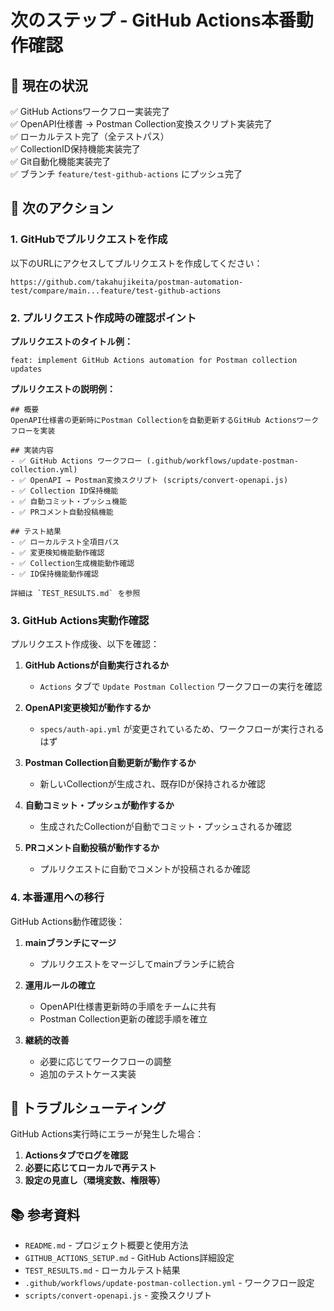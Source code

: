 # 次のステップ - GitHub Actions本番動作確認

## 🎯 現在の状況
✅ GitHub Actionsワークフロー実装完了  
✅ OpenAPI仕様書 → Postman Collection変換スクリプト実装完了  
✅ ローカルテスト完了（全テストパス）  
✅ CollectionID保持機能実装完了  
✅ Git自動化機能実装完了  
✅ ブランチ `feature/test-github-actions` にプッシュ完了  

## 🚀 次のアクション

### 1. GitHubでプルリクエストを作成
以下のURLにアクセスしてプルリクエストを作成してください：

```
https://github.com/takahujikeita/postman-automation-test/compare/main...feature/test-github-actions
```

### 2. プルリクエスト作成時の確認ポイント

**プルリクエストのタイトル例：**
```
feat: implement GitHub Actions automation for Postman collection updates
```

**プルリクエストの説明例：**
```
## 概要
OpenAPI仕様書の更新時にPostman Collectionを自動更新するGitHub Actionsワークフローを実装

## 実装内容
- ✅ GitHub Actions ワークフロー (.github/workflows/update-postman-collection.yml)
- ✅ OpenAPI → Postman変換スクリプト (scripts/convert-openapi.js)
- ✅ Collection ID保持機能
- ✅ 自動コミット・プッシュ機能
- ✅ PRコメント自動投稿機能

## テスト結果
- ✅ ローカルテスト全項目パス
- ✅ 変更検知機能動作確認
- ✅ Collection生成機能動作確認
- ✅ ID保持機能動作確認

詳細は `TEST_RESULTS.md` を参照
```

### 3. GitHub Actions実動作確認

プルリクエスト作成後、以下を確認：

1. **GitHub Actionsが自動実行されるか**
   - `Actions` タブで `Update Postman Collection` ワークフローの実行を確認

2. **OpenAPI変更検知が動作するか**
   - `specs/auth-api.yml` が変更されているため、ワークフローが実行されるはず

3. **Postman Collection自動更新が動作するか**
   - 新しいCollectionが生成され、既存IDが保持されるか確認

4. **自動コミット・プッシュが動作するか**
   - 生成されたCollectionが自動でコミット・プッシュされるか確認

5. **PRコメント自動投稿が動作するか**
   - プルリクエストに自動でコメントが投稿されるか確認

### 4. 本番運用への移行

GitHub Actions動作確認後：

1. **mainブランチにマージ**
   - プルリクエストをマージしてmainブランチに統合

2. **運用ルールの確立**
   - OpenAPI仕様書更新時の手順をチームに共有
   - Postman Collection更新の確認手順を確立

3. **継続的改善**
   - 必要に応じてワークフローの調整
   - 追加のテストケース実装

## 🔧 トラブルシューティング

GitHub Actions実行時にエラーが発生した場合：

1. **Actionsタブでログを確認**
2. **必要に応じてローカルで再テスト**
3. **設定の見直し（環境変数、権限等）**

## 📚 参考資料

- `README.md` - プロジェクト概要と使用方法
- `GITHUB_ACTIONS_SETUP.md` - GitHub Actions詳細設定
- `TEST_RESULTS.md` - ローカルテスト結果
- `.github/workflows/update-postman-collection.yml` - ワークフロー設定
- `scripts/convert-openapi.js` - 変換スクリプト

